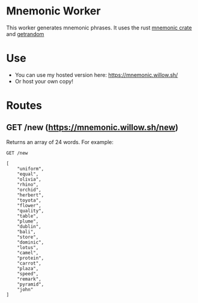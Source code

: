 # Mnemonic Worker

This worker generates mnemonic phrases. It uses the rust [mnemonic crate](https://crates.io/crates/mnemonic) and [getrandom](https://crates.io/crates/getrandom)

# Use

- You can use my hosted version here: https://mnemonic.willow.sh/
- Or host your own copy!

# Routes

## GET /new (https://mnemonic.willow.sh/new)

Returns an array of 24 words. For example:

```
GET /new

[
    "uniform",
    "equal",
    "olivia",
    "rhino",
    "orchid",
    "herbert",
    "toyota",
    "flower",
    "quality",
    "table",
    "plume",
    "dublin",
    "bali",
    "store",
    "dominic",
    "lotus",
    "camel",
    "protein",
    "carrot",
    "plaza",
    "speed",
    "remark",
    "pyramid",
    "john"
]
```
